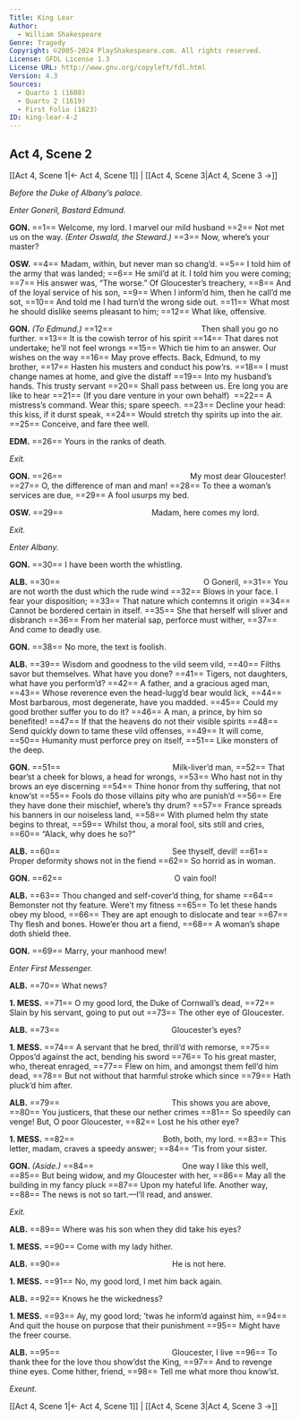 ```yaml
---
Title: King Lear
Author: 
  - William Shakespeare
Genre: Tragedy
Copyright: ©2005-2024 PlayShakespeare.com. All rights reserved.
License: GFDL License 1.3
License URL: http://www.gnu.org/copyleft/fdl.html
Version: 4.3
Sources:
  - Quarto 1 (1608)
  - Quarto 2 (1619)
  - First Folio (1623)
ID: king-lear-4-2
---
```


## Act 4, Scene 2
[[Act 4, Scene 1|← Act 4, Scene 1]] | [[Act 4, Scene 3|Act 4, Scene 3 →]]

*Before the Duke of Albany’s palace.*

*Enter Goneril, Bastard Edmund.*

**GON.**
==1== Welcome, my lord. I marvel our mild husband
==2== Not met us on the way.
*(Enter Oswald, the Steward.)*
==3== Now, where’s your master?

**OSW.**
==4== Madam, within, but never man so chang’d.
==5== I told him of the army that was landed;
==6== He smil’d at it. I told him you were coming;
==7== His answer was, “The worse.” Of Gloucester’s treachery,
==8== And of the loyal service of his son,
==9== When I inform’d him, then he call’d me sot,
==10== And told me I had turn’d the wrong side out.
==11== What most he should dislike seems pleasant to him;
==12== What like, offensive.

**GON.**
*(To Edmund.)*
==12==            Then shall you go no further.
==13== It is the cowish terror of his spirit
==14== That dares not undertake; he’ll not feel wrongs
==15== Which tie him to an answer. Our wishes on the way
==16== May prove effects. Back, Edmund, to my brother,
==17== Hasten his musters and conduct his pow’rs.
==18== I must change names at home, and give the distaff
==19== Into my husband’s hands. This trusty servant
==20== Shall pass between us. Ere long you are like to hear
==21== (If you dare venture in your own behalf) 
==22== A mistress’s command. Wear this; spare speech.
==23== Decline your head: this kiss, if it durst speak,
==24== Would stretch thy spirits up into the air.
==25== Conceive, and fare thee well.

**EDM.**
==26== Yours in the ranks of death.

*Exit.*

**GON.**
==26==                 My most dear Gloucester!
==27== O, the difference of man and man!
==28== To thee a woman’s services are due,
==29== A fool usurps my bed.

**OSW.**
==29==            Madam, here comes my lord.

*Exit.*

*Enter Albany.*

**GON.**
==30== I have been worth the whistling.

**ALB.**
==30==                   O Goneril,
==31== You are not worth the dust which the rude wind
==32== Blows in your face. I fear your disposition;
==33== That nature which contemns it origin
==34== Cannot be bordered certain in itself.
==35== She that herself will sliver and disbranch
==36== From her material sap, perforce must wither,
==37== And come to deadly use.

**GON.**
==38== No more, the text is foolish.

**ALB.**
==39== Wisdom and goodness to the vild seem vild,
==40== Filths savor but themselves. What have you done?
==41== Tigers, not daughters, what have you perform’d?
==42== A father, and a gracious aged man,
==43== Whose reverence even the head-lugg’d bear would lick,
==44== Most barbarous, most degenerate, have you madded.
==45== Could my good brother suffer you to do it?
==46== A man, a prince, by him so benefited!
==47== If that the heavens do not their visible spirits
==48== Send quickly down to tame these vild offenses,
==49== It will come,
==50== Humanity must perforce prey on itself,
==51== Like monsters of the deep.

**GON.**
==51==               Milk-liver’d man,
==52== That bear’st a cheek for blows, a head for wrongs,
==53== Who hast not in thy brows an eye discerning
==54== Thine honor from thy suffering, that not know’st
==55== Fools do those villains pity who are punish’d
==56== Ere they have done their mischief, where’s thy drum?
==57== France spreads his banners in our noiseless land,
==58== With plumed helm thy state begins to threat,
==59== Whilst thou, a moral fool, sits still and cries,
==60== “Alack, why does he so?”

**ALB.**
==60==               See thyself, devil!
==61== Proper deformity shows not in the fiend
==62== So horrid as in woman.

**GON.**
==62==               O vain fool!

**ALB.**
==63== Thou changed and self-cover’d thing, for shame
==64== Bemonster not thy feature. Were’t my fitness
==65== To let these hands obey my blood,
==66== They are apt enough to dislocate and tear
==67== Thy flesh and bones. Howe’er thou art a fiend,
==68== A woman’s shape doth shield thee.

**GON.**
==69== Marry, your manhood mew!

*Enter First Messenger.*

**ALB.**
==70== What news?

**1. MESS.**
==71== O my good lord, the Duke of Cornwall’s dead,
==72== Slain by his servant, going to put out
==73== The other eye of Gloucester.

**ALB.**
==73==               Gloucester’s eyes?

**1. MESS.**
==74== A servant that he bred, thrill’d with remorse,
==75== Oppos’d against the act, bending his sword
==76== To his great master, who, thereat enraged,
==77== Flew on him, and amongst them fell’d him dead,
==78== But not without that harmful stroke which since
==79== Hath pluck’d him after.

**ALB.**
==79==               This shows you are above,
==80== You justicers, that these our nether crimes
==81== So speedily can venge! But, O poor Gloucester,
==82== Lost he his other eye?

**1. MESS.**
==82==            Both, both, my lord.
==83== This letter, madam, craves a speedy answer;
==84== ’Tis from your sister.

**GON.**
*(Aside.)*
==84==            One way I like this well,
==85== But being widow, and my Gloucester with her,
==86== May all the building in my fancy pluck
==87== Upon my hateful life. Another way,
==88== The news is not so tart.—I’ll read, and answer.

*Exit.*

**ALB.**
==89== Where was his son when they did take his eyes?

**1. MESS.**
==90== Come with my lady hither.

**ALB.**
==90==               He is not here.

**1. MESS.**
==91== No, my good lord, I met him back again.

**ALB.**
==92== Knows he the wickedness?

**1. MESS.**
==93== Ay, my good lord; ’twas he inform’d against him,
==94== And quit the house on purpose that their punishment
==95== Might have the freer course.

**ALB.**
==95==               Gloucester, I live
==96== To thank thee for the love thou show’dst the King,
==97== And to revenge thine eyes. Come hither, friend,
==98== Tell me what more thou know’st.

*Exeunt.*

[[Act 4, Scene 1|← Act 4, Scene 1]] | [[Act 4, Scene 3|Act 4, Scene 3 →]]